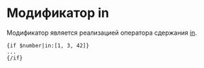 Модификатор in
===========

Модификатор является реализацией оператора сдержания [in](../operators.md#Оператор-содержания).

```smarty
{if $number|in:[1, 3, 42]}
...
{/if}
```
